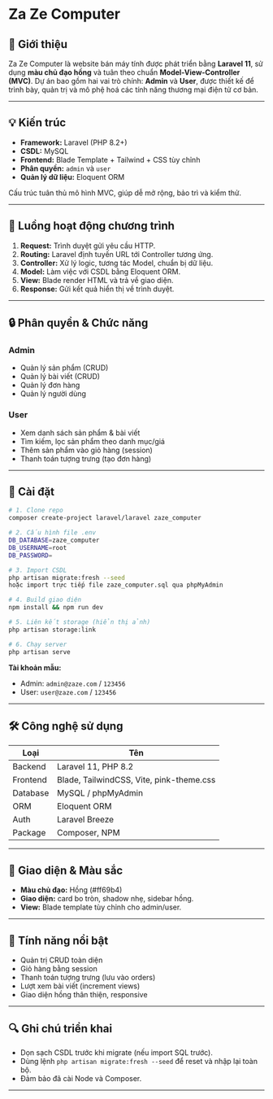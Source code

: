 # Za Ze Computer

## 🔹 Giới thiệu
Za Ze Computer là website bán máy tính được phát triển bằng **Laravel 11**, sử dụng **màu chủ đạo hồng** và tuân theo chuẩn **Model-View-Controller (MVC)**. Dự án bao gồm hai vai trò chính: **Admin** và **User**, được thiết kế để trình bày, quản trị và mô phệ hoá các tính năng thương mại điện tử cơ bản.

---

## 💡 Kiến trúc
- **Framework:** Laravel (PHP 8.2+)
- **CSDL:** MySQL
- **Frontend:** Blade Template + Tailwind + CSS tùy chỉnh
- **Phân quyền:** `admin` và `user`
- **Quản lý dữ liệu:** Eloquent ORM

Cấu trúc tuân thủ mô hình MVC, giúp dễ mở rộng, bảo trì và kiểm thử.

---

## 🔄 Luồng hoạt động chương trình
1. **Request:** Trình duyệt gửi yêu cầu HTTP.
2. **Routing:** Laravel định tuyến URL tới Controller tương ứng.
3. **Controller:** Xử lý logic, tương tác Model, chuẩn bị dữ liệu.
4. **Model:** Làm việc với CSDL bằng Eloquent ORM.
5. **View:** Blade render HTML và trả về giao diện.
6. **Response:** Gửi kết quả hiển thị về trình duyệt.

---

## 🔒 Phân quyền & Chức năng
### Admin
- Quản lý sản phẩm (CRUD)
- Quản lý bài viết (CRUD)
- Quản lý đơn hàng
- Quản lý người dùng

### User
- Xem danh sách sản phẩm & bài viết
- Tìm kiếm, lọc sản phẩm theo danh mục/giá
- Thêm sản phẩm vào giỏ hàng (session)
- Thanh toán tượng trưng (tạo đơn hàng)

---


## 🔗 Cài đặt
```bash
# 1. Clone repo
composer create-project laravel/laravel zaze_computer

# 2. Cấu hình file .env
DB_DATABASE=zaze_computer
DB_USERNAME=root
DB_PASSWORD=

# 3. Import CSDL
php artisan migrate:fresh --seed
hoặc import trực tiếp file zaze_computer.sql qua phpMyAdmin

# 4. Build giao diện
npm install && npm run dev

# 5. Liên kết storage (hiển thị ảnh)
php artisan storage:link

# 6. Chạy server
php artisan serve
```

**Tài khoản mẫu:**
- Admin: `admin@zaze.com` / `123456`
- User: `user@zaze.com` / `123456`

---

## 🛠️ Công nghệ sử dụng
| Loại     | Tên                                      |
|----------|------------------------------------------|
| Backend  | Laravel 11, PHP 8.2                      |
| Frontend | Blade, TailwindCSS, Vite, pink-theme.css |
| Database | MySQL / phpMyAdmin                       |
| ORM      | Eloquent ORM                             |
| Auth     | Laravel Breeze                           |
| Package  | Composer, NPM                            |

---

## 🎨 Giao diện & Màu sắc
- **Màu chủ đạo:** Hồng (#ff69b4)
- **Giao diện:** card bo tròn, shadow nhẹ, sidebar hồng.
- **View:** Blade template tùy chỉnh cho admin/user.

---


## 🔋 Tính năng nổi bật
- Quản trị CRUD toàn diện
- Giỏ hàng bằng session
- Thanh toán tượng trưng (lưu vào orders)
- Lượt xem bài viết (increment views)
- Giao diện hồng thân thiện, responsive

---

## 🔍 Ghi chú triển khai
- Dọn sạch CSDL trước khi migrate (nếu import SQL trước).
- Dùng lệnh `php artisan migrate:fresh --seed` để reset và nhập lại toàn bộ.
- Đảm bảo đã cài Node và Composer.

---

